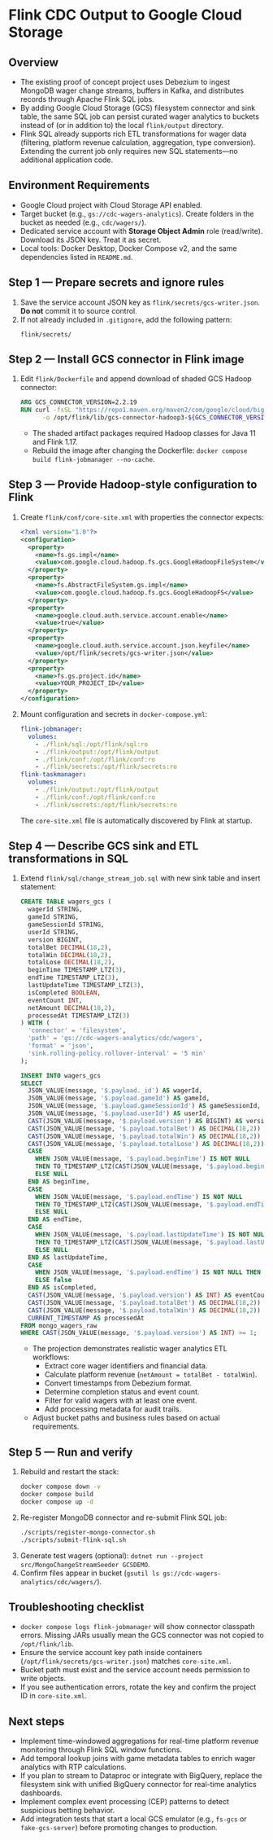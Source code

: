 # Flink CDC Output to Google Cloud Storage

## Overview
- The existing proof of concept project uses Debezium to ingest MongoDB wager change streams, buffers in Kafka, and distributes records through Apache Flink SQL jobs.
- By adding Google Cloud Storage (GCS) filesystem connector and sink table, the same SQL job can persist curated wager analytics to buckets instead of (or in addition to) the local `flink/output` directory.
- Flink SQL already supports rich ETL transformations for wager data (filtering, platform revenue calculation, aggregation, type conversion). Extending the current job only requires new SQL statements—no additional application code.

## Environment Requirements
- Google Cloud project with Cloud Storage API enabled.
- Target bucket (e.g., `gs://cdc-wagers-analytics`). Create folders in the bucket as needed (e.g., `cdc/wagers/`).
- Dedicated service account with **Storage Object Admin** role (read/write). Download its JSON key. Treat it as secret.
- Local tools: Docker Desktop, Docker Compose v2, and the same dependencies listed in `README.md`.

## Step 1 — Prepare secrets and ignore rules
1. Save the service account JSON key as `flink/secrets/gcs-writer.json`. **Do not** commit it to source control.
2. If not already included in `.gitignore`, add the following pattern:
   ```
   flink/secrets/
   ```

## Step 2 — Install GCS connector in Flink image
1. Edit `flink/Dockerfile` and append download of shaded GCS Hadoop connector:
   ```Dockerfile
   ARG GCS_CONNECTOR_VERSION=2.2.19
   RUN curl -fsSL "https://repo1.maven.org/maven2/com/google/cloud/bigdataoss/gcs-connector/hadoop3-${GCS_CONNECTOR_VERSION}/gcs-connector-hadoop3-${GCS_CONNECTOR_VERSION}-shaded.jar" \
         -o /opt/flink/lib/gcs-connector-hadoop3-${GCS_CONNECTOR_VERSION}-shaded.jar
   ```
   - The shaded artifact packages required Hadoop classes for Java 11 and Flink 1.17.
   - Rebuild the image after changing the Dockerfile: `docker compose build flink-jobmanager --no-cache`.

## Step 3 — Provide Hadoop-style configuration to Flink
1. Create `flink/conf/core-site.xml` with properties the connector expects:
   ```xml
   <?xml version="1.0"?>
   <configuration>
     <property>
       <name>fs.gs.impl</name>
       <value>com.google.cloud.hadoop.fs.gcs.GoogleHadoopFileSystem</value>
     </property>
     <property>
       <name>fs.AbstractFileSystem.gs.impl</name>
       <value>com.google.cloud.hadoop.fs.gcs.GoogleHadoopFS</value>
     </property>
     <property>
       <name>google.cloud.auth.service.account.enable</name>
       <value>true</value>
     </property>
     <property>
       <name>google.cloud.auth.service.account.json.keyfile</name>
       <value>/opt/flink/secrets/gcs-writer.json</value>
     </property>
     <property>
       <name>fs.gs.project.id</name>
       <value>YOUR_PROJECT_ID</value>
     </property>
   </configuration>
   ```
2. Mount configuration and secrets in `docker-compose.yml`:
   ```yaml
   flink-jobmanager:
     volumes:
       - ./flink/sql:/opt/flink/sql:ro
       - ./flink/output:/opt/flink/output
       - ./flink/conf:/opt/flink/conf:ro
       - ./flink/secrets:/opt/flink/secrets:ro
   flink-taskmanager:
     volumes:
       - ./flink/output:/opt/flink/output
       - ./flink/conf:/opt/flink/conf:ro
       - ./flink/secrets:/opt/flink/secrets:ro
   ```
   The `core-site.xml` file is automatically discovered by Flink at startup.

## Step 4 — Describe GCS sink and ETL transformations in SQL
1. Extend `flink/sql/change_stream_job.sql` with new sink table and insert statement:
   ```sql
   CREATE TABLE wagers_gcs (
     wagerId STRING,
     gameId STRING,
     gameSessionId STRING,
     userId STRING,
     version BIGINT,
     totalBet DECIMAL(18,2),
     totalWin DECIMAL(18,2),
     totalLose DECIMAL(18,2),
     beginTime TIMESTAMP_LTZ(3),
     endTime TIMESTAMP_LTZ(3),
     lastUpdateTime TIMESTAMP_LTZ(3),
     isCompleted BOOLEAN,
     eventCount INT,
     netAmount DECIMAL(18,2),
     processedAt TIMESTAMP_LTZ(3)
   ) WITH (
     'connector' = 'filesystem',
     'path' = 'gs://cdc-wagers-analytics/cdc/wagers',
     'format' = 'json',
     'sink.rolling-policy.rollover-interval' = '5 min'
   );

   INSERT INTO wagers_gcs
   SELECT
     JSON_VALUE(message, '$.payload._id') AS wagerId,
     JSON_VALUE(message, '$.payload.gameId') AS gameId,
     JSON_VALUE(message, '$.payload.gameSessionId') AS gameSessionId,
     JSON_VALUE(message, '$.payload.userId') AS userId,
     CAST(JSON_VALUE(message, '$.payload.version') AS BIGINT) AS version,
     CAST(JSON_VALUE(message, '$.payload.totalBet') AS DECIMAL(18,2)) AS totalBet,
     CAST(JSON_VALUE(message, '$.payload.totalWin') AS DECIMAL(18,2)) AS totalWin,
     CAST(JSON_VALUE(message, '$.payload.totalLose') AS DECIMAL(18,2)) AS totalLose,
     CASE
       WHEN JSON_VALUE(message, '$.payload.beginTime') IS NOT NULL
       THEN TO_TIMESTAMP_LTZ(CAST(JSON_VALUE(message, '$.payload.beginTime') AS BIGINT), 3)
       ELSE NULL
     END AS beginTime,
     CASE
       WHEN JSON_VALUE(message, '$.payload.endTime') IS NOT NULL
       THEN TO_TIMESTAMP_LTZ(CAST(JSON_VALUE(message, '$.payload.endTime') AS BIGINT), 3)
       ELSE NULL
     END AS endTime,
     CASE
       WHEN JSON_VALUE(message, '$.payload.lastUpdateTime') IS NOT NULL
       THEN TO_TIMESTAMP_LTZ(CAST(JSON_VALUE(message, '$.payload.lastUpdateTime') AS BIGINT), 3)
       ELSE NULL
     END AS lastUpdateTime,
     CASE
       WHEN JSON_VALUE(message, '$.payload.endTime') IS NOT NULL THEN true
       ELSE false
     END AS isCompleted,
     CAST(JSON_VALUE(message, '$.payload.version') AS INT) AS eventCount,
     CAST(JSON_VALUE(message, '$.payload.totalBet') AS DECIMAL(18,2)) -
     CAST(JSON_VALUE(message, '$.payload.totalWin') AS DECIMAL(18,2)) AS netAmount,
     CURRENT_TIMESTAMP AS processedAt
   FROM mongo_wagers_raw
   WHERE CAST(JSON_VALUE(message, '$.payload.version') AS INT) >= 1;
   ```
   - The projection demonstrates realistic wager analytics ETL workflows:
     - Extract core wager identifiers and financial data.
     - Calculate platform revenue (`netAmount = totalBet - totalWin`).
     - Convert timestamps from Debezium format.
     - Determine completion status and event count.
     - Filter for valid wagers with at least one event.
     - Add processing metadata for audit trails.
   - Adjust bucket paths and business rules based on actual requirements.

## Step 5 — Run and verify
1. Rebuild and restart the stack:
   ```sh
   docker compose down -v
   docker compose build
   docker compose up -d
   ```
2. Re-register MongoDB connector and re-submit Flink SQL job:
   ```sh
   ./scripts/register-mongo-connector.sh
   ./scripts/submit-flink-sql.sh
   ```
3. Generate test wagers (optional): `dotnet run --project src/MongoChangeStreamSeeder GCSDEMO`.
4. Confirm files appear in bucket (`gsutil ls gs://cdc-wagers-analytics/cdc/wagers/`).

## Troubleshooting checklist
- `docker compose logs flink-jobmanager` will show connector classpath errors. Missing JARs usually mean the GCS connector was not copied to `/opt/flink/lib`.
- Ensure the service account key path inside containers (`/opt/flink/secrets/gcs-writer.json`) matches `core-site.xml`.
- Bucket path must exist and the service account needs permission to write objects.
- If you see authentication errors, rotate the key and confirm the project ID in `core-site.xml`.

## Next steps
- Implement time-windowed aggregations for real-time platform revenue monitoring through Flink SQL window functions.
- Add temporal lookup joins with game metadata tables to enrich wager analytics with RTP calculations.
- If you plan to stream to Dataproc or integrate with BigQuery, replace the filesystem sink with unified BigQuery connector for real-time analytics dashboards.
- Implement complex event processing (CEP) patterns to detect suspicious betting behavior.
- Add integration tests that start a local GCS emulator (e.g., `fs-gcs` or `fake-gcs-server`) before promoting changes to production.